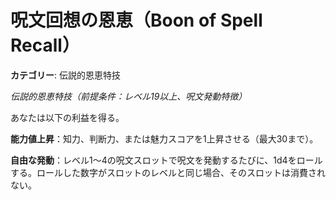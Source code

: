 # 呪文回想の恩恵（Boon of Spell Recall）

**カテゴリー**: 伝説的恩恵特技

*伝説的恩恵特技（前提条件：レベル19以上、呪文発動特徴）*

あなたは以下の利益を得る。

**能力値上昇**：知力、判断力、または魅力スコアを1上昇させる（最大30まで）。

**自由な発動**：レベル1～4の呪文スロットで呪文を発動するたびに、1d4をロールする。ロールした数字がスロットのレベルと同じ場合、そのスロットは消費されない。